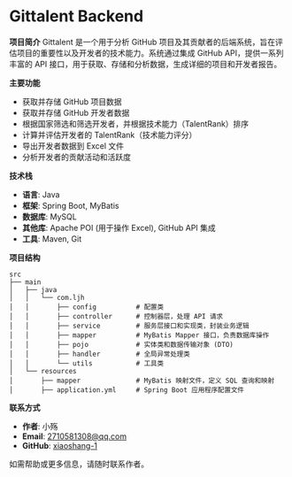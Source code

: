 # Gittalent Backend

**项目简介**
Gittalent 是一个用于分析 GitHub 项目及其贡献者的后端系统，旨在评估项目的重要性以及开发者的技术能力。系统通过集成 GitHub API，提供一系列丰富的 API 接口，用于获取、存储和分析数据，生成详细的项目和开发者报告。

**主要功能**

- 获取并存储 GitHub 项目数据
- 获取并存储 GitHub 开发者数据
- 根据国家筛选和筛选开发者，并根据技术能力（TalentRank）排序
- 计算并评估开发者的 TalentRank（技术能力评分）
- 导出开发者数据到 Excel 文件
- 分析开发者的贡献活动和活跃度

**技术栈**

- **语言**: Java
- **框架**: Spring Boot, MyBatis
- **数据库**: MySQL
- **其他库**: Apache POI (用于操作 Excel), GitHub API 集成
- **工具**: Maven, Git

**项目结构**

```
src
├── main
│   ├── java
│   │   └── com.ljh
│   │       ├── config          # 配置类
│   │       ├── controller      # 控制器层，处理 API 请求
│   │       ├── service         # 服务层接口和实现类，封装业务逻辑
│   │       ├── mapper          # MyBatis Mapper 接口，负责数据库操作
│   │       ├── pojo            # 实体类和数据传输对象 (DTO)
│   │       ├── handler         # 全局异常处理类
│   │       └── utils           # 工具类
│   └── resources
│       ├── mapper              # MyBatis 映射文件，定义 SQL 查询和映射
│       ├── application.yml     # Spring Boot 应用程序配置文件
```

**联系方式**

- **作者**: 小殇
- **Email**: 2710581308@qq.com
- **GitHub**: [xiaoshang-1](https://github.com/xiaoshang-1)

如需帮助或更多信息，请随时联系作者。

